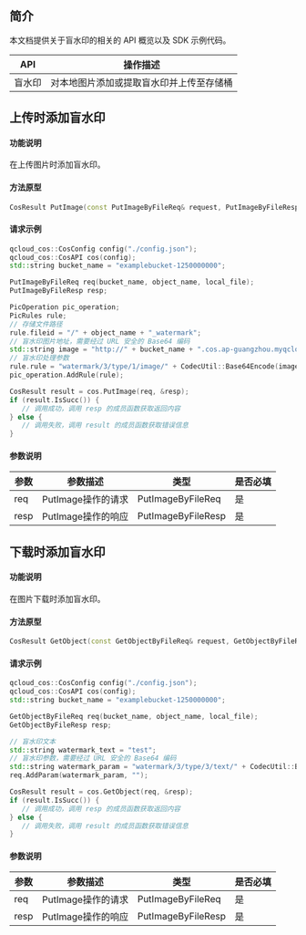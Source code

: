 ## 简介

本文档提供关于盲水印的相关的 API 概览以及 SDK 示例代码。

| API                                                          | 操作描述                         |
| ------------------------------------------ | -------------------------- |
| 盲水印 | 对本地图片添加或提取盲水印并上传至存储桶 |


## 上传时添加盲水印

#### 功能说明

在上传图片时添加盲水印。

#### 方法原型

```cpp
CosResult PutImage(const PutImageByFileReq& request, PutImageByFileResp* response);
```

#### 请求示例

```cpp
qcloud_cos::CosConfig config("./config.json");
qcloud_cos::CosAPI cos(config);
std::string bucket_name = "examplebucket-1250000000";

PutImageByFileReq req(bucket_name, object_name, local_file);
PutImageByFileResp resp;

PicOperation pic_operation;
PicRules rule;
// 存储文件路径
rule.fileid = "/" + object_name + "_watermark";
// 盲水印图片地址，需要经过 URL 安全的 Base64 编码
std::string image = "http://" + bucket_name + ".cos.ap-guangzhou.myqcloud.com/" + object_name + "_watermark";
// 盲水印处理参数
rule.rule = "watermark/3/type/1/image/" + CodecUtil::Base64Encode(image);
pic_operation.AddRule(rule);

CosResult result = cos.PutImage(req, &resp);
if (result.IsSucc()) {
   // 调用成功，调用 resp 的成员函数获取返回内容
} else {
   // 调用失败，调用 result 的成员函数获取错误信息
} 
```

#### 参数说明

| 参数 | 参数描述           | 类型               | 是否必填 |
| ---- | ------------------ | ------------------ | -------- |
| req  | PutImage操作的请求 | PutImageByFileReq  | 是       |
| resp | PutImage操作的响应 | PutImageByFileResp | 是       |



## 下载时添加盲水印

#### 功能说明

在图片下载时添加盲水印。

#### 方法原型

```cpp
CosResult GetObject(const GetObjectByFileReq& request, GetObjectByFileResp* response);
```

#### 请求示例

```cpp
qcloud_cos::CosConfig config("./config.json");
qcloud_cos::CosAPI cos(config);
std::string bucket_name = "examplebucket-1250000000";

GetObjectByFileReq req(bucket_name, object_name, local_file);
GetObjectByFileResp resp;

// 盲水印文本
std::string watermark_text = "test";
// 盲水印参数，需要经过 URL 安全的 Base64 编码
std::string watermark_param = "watermark/3/type/3/text/" + CodecUtil::Base64Encode(watermark_text);
req.AddParam(watermark_param, "");

CosResult result = cos.GetObject(req, &resp);
if (result.IsSucc()) {
   // 调用成功，调用 resp 的成员函数获取返回内容
} else {
   // 调用失败，调用 result 的成员函数获取错误信息
} 
```

#### 参数说明

| 参数 | 参数描述           | 类型               | 是否必填 |
| ---- | ------------------ | ------------------ | -------- |
| req  | PutImage操作的请求 | PutImageByFileReq  | 是       |
| resp | PutImage操作的响应 | PutImageByFileResp | 是       |
